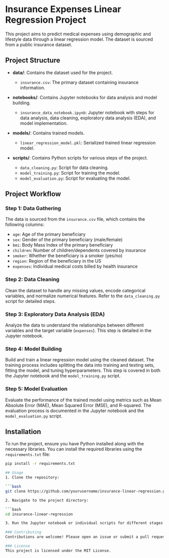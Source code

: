 # Insurance Expenses Linear Regression Project

This project aims to predict medical expenses using demographic and lifestyle data through a linear regression model. The dataset is sourced from a public insurance dataset.

## Project Structure

- **data/**: Contains the dataset used for the project.
  - `insurance.csv`: The primary dataset containing insurance information.

- **notebooks/**: Contains Jupyter notebooks for data analysis and model building.
  - `insurance_data_notebook.ipynb`: Jupyter notebook with steps for data analysis, data cleaning, exploratory data analysis (EDA), and model implementation.

- **models/**: Contains trained models.
  - `linear_regression_model.pkl`: Serialized trained linear regression model.

- **scripts/**: Contains Python scripts for various steps of the project.
  - `data_cleaning.py`: Script for data cleaning.
  - `model_training.py`: Script for training the model.
  - `model_evaluation.py`: Script for evaluating the model.

## Project Workflow

### Step 1: Data Gathering

The data is sourced from the `insurance.csv` file, which contains the following columns:
- `age`: Age of the primary beneficiary
- `sex`: Gender of the primary beneficiary (male/female)
- `bmi`: Body Mass Index of the primary beneficiary
- `children`: Number of children/dependents covered by insurance
- `smoker`: Whether the beneficiary is a smoker (yes/no)
- `region`: Region of the beneficiary in the US
- `expenses`: Individual medical costs billed by health insurance

### Step 2: Data Cleaning

Clean the dataset to handle any missing values, encode categorical variables, and normalize numerical features. Refer to the `data_cleaning.py` script for detailed steps.

### Step 3: Exploratory Data Analysis (EDA)

Analyze the data to understand the relationships between different variables and the target variable (`expenses`). This step is detailed in the Jupyter notebook.

### Step 4: Model Building

Build and train a linear regression model using the cleaned dataset. The training process includes splitting the data into training and testing sets, fitting the model, and tuning hyperparameters. This step is covered in both the Jupyter notebook and the `model_training.py` script.

### Step 5: Model Evaluation

Evaluate the performance of the trained model using metrics such as Mean Absolute Error (MAE), Mean Squared Error (MSE), and R-squared. The evaluation process is documented in the Jupyter notebook and the `model_evaluation.py` script.

## Installation

To run the project, ensure you have Python installed along with the necessary libraries. You can install the required libraries using the `requirements.txt` file:

```bash
pip install -r requirements.txt

## Usage
1. Clone the repository:

```bash
git clone https://github.com/yourusername/insurance-linear-regression.git

2. Navigate to the project directory:

```bash
cd insurance-linear-regression

3. Run the Jupyter notebook or individual scripts for different stages of the project.

### Contributing
Contributions are welcome! Please open an issue or submit a pull request for any improvements or bug fixes.

### License
This project is licensed under the MIT License.
